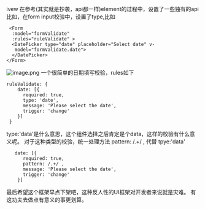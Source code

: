 ivew 在参考(其实就是抄袭，api都一样)element的过程中，设置了一些独有的api
比如，在form input校验中，设置了type,比如
```
 <Form
  :model="formValidate" 
  :rules="ruleValidate" >
  <DatePicker type="date" placeholder="Select date" v-    
   model="formValidate.date">
  </DatePicker>
</Form>
```
![image.png](https://upload-images.jianshu.io/upload_images/15312191-385922c598666c54.png?imageMogr2/auto-orient/strip%7CimageView2/2/w/1240)
一个很简单的日期填写校验，rules如下
```
ruleValidate: {
    date: [{ 
      required: true,
      type: 'date', 
      message: 'Please select the date',
      trigger: 'change' 
    }]  
 }
```
type:'data'是什么意思，这个组件选择之后肯定是个data，这样的校验有什么意义呢。
对于这种类型的校验，统一处理方法
pattern: /.+/ ,  代替 tpye:'data'
```
   date: [{ 
      required: true,
      pattern: /.+/ ,
      message: 'Please select the date',
      trigger: 'change' 
    }]  
```
最后希望这个框架早点下架吧，这种反人性的UI框架对开发者来说就是灾难。
有这功夫去做点有意义的事更划算。
